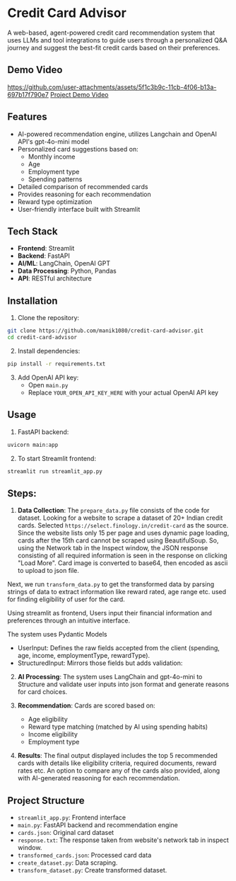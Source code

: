 # Credit Card Advisor

A web-based, agent-powered credit card recommendation system that uses LLMs and tool integrations to guide users through a personalized Q&A journey and suggest the best-fit credit cards based on their preferences. 

## Demo Video

https://github.com/user-attachments/assets/5f1c3b9c-11cb-4f06-b13a-697b17f790e7
[Project Demo Video](https://www.youtube.com/watch?v=KY58OzIMGpg)

## Features

- AI-powered recommendation engine, utilizes Langchain and OpenAI API's gpt-4o-mini model
- Personalized card suggestions based on:
  - Monthly income
  - Age
  - Employment type
  - Spending patterns
- Detailed comparison of recommended cards
- Provides reasoning for each recommendation
- Reward type optimization
- User-friendly interface built with Streamlit

## Tech Stack

- **Frontend**: Streamlit
- **Backend**: FastAPI
- **AI/ML**: LangChain, OpenAI GPT
- **Data Processing**: Python, Pandas
- **API**: RESTful architecture

## Installation

1. Clone the repository:
```bash
git clone https://github.com/manik1080/credit-card-advisor.git
cd credit-card-advisor
```

2. Install dependencies:
```bash
pip install -r requirements.txt
```

3. Add OpenAI API key:
   - Open `main.py`
   - Replace `YOUR_OPEN_API_KEY_HERE` with your actual OpenAI API key

## Usage

1. FastAPI backend:
```bash
uvicorn main:app
```

2. To start Streamlit frontend:
```bash
streamlit run streamlit_app.py
```
## **Steps:**
1. **Data Collection**: The `prepare_data.py` file consists of the code for dataset.
Looking for a website to scrape a dataset of 20+ Indian credit cards. Selected `https://select.finology.in/credit-card` as the source. Since the website lists only 15 per page and uses dynamic page loading, cards after the 15th card cannot be scraped using BeautifulSoup.
So, using the Network tab in the Inspect window, the JSON response consisting of all required information is seen in the response on clicking "Load More".
Card image is converted to base64, then encoded as ascii to upload to json file.

Next, we run `transform_data.py` to get the transformed data by parsing strings of data to extract information like reward rated, age range etc. used for finding eligibility of user for the card.

Using streamlit as frontend,
Users input their financial information and preferences through an intuitive interface.

The system uses Pydantic Models
- UserInput: Defines the raw fields accepted from the client (spending, age, income, employmentType, rewardType).
- StructuredInput: Mirrors those fields but adds validation:

2. **AI Processing**: The system uses LangChain and gpt-4o-mini to Structure and validate user inputs into json format and generate reasons for card choices. 

3. **Recommendation**: Cards are scored based on:
   - Age eligibility 
   - Reward type matching (matched by AI using spending habits)
   - Income eligibility
   - Employment type

5. **Results**: The final output displayed includes the top 5 recommended cards with details like eligibility criteria, required documents, reward rates etc.
An option to compare any of the cards also provided, along with AI-generated reasoning for each recommendation.

## Project Structure

- `streamlit_app.py`: Frontend interface
- `main.py`: FastAPI backend and recommendation engine
- `cards.json`: Original card dataset
- `response.txt`: The response taken from website's network tab in inspect window.
- `transformed_cards.json`: Processed card data
- `create_dataset.py`: Data scraping.
- `transform_dataset.py`: Create transformed dataset.
